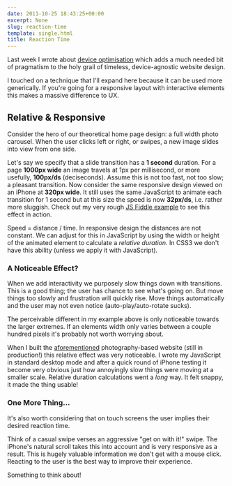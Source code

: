 ```yaml
---
date: 2011-10-25 18:43:25+00:00
excerpt: None
slug: reaction-time
template: single.html
title: Reaction Time
---
```


Last week I wrote about [device optimisation](/2011/10/18/the-thoughtful-touches/) which adds a much needed bit of pragmatism to the holy grail of timeless, device-agnostic website design.

I touched on a technique that I'll expand here because it can be used more generically. If you're going for a responsive layout with interactive elements this makes a massive difference to UX.

## Relative & Responsive

Consider the hero of our theoretical home page design: a full width photo carousel. When the user clicks left or right, or swipes, a new image slides into view from one side.

Let's say we specify that a slide transition has a **1 second** duration. For a page **1000px wide** an image travels at 1px per millisecond, or more usefully, **100px/ds** (deciseconds). Assume this is not too fast, not too slow; a pleasant transition. Now consider the same responsive design viewed on an iPhone at **320px wide**. It still uses the same JavaScript to animate each transition for 1 second but at this size the speed is now **32px/ds**, i.e. rather more sluggish. Check out my very rough [JS Fiddle example](http://jsfiddle.net/dbushell/EXfkU/12/embedded/result/) to see this effect in action.

Speed = distance / time. In responsive design the distances are not constant. We can adjust for this in JavaScript by using the width or height of the animated element to calculate a _relative duration_. In CSS3 we don't have this ability (unless we apply it with JavaScript).

### A Noticeable Effect?

When we add interactivity we purposely slow things down with transitions. This is a good thing; the user has chance to see what's going on. But move things too slowly and frustration will quickly rise. Move things automatically and the user may not even notice (auto-play/auto-rotate sucks).

The perceivable different in my example above is only noticeable towards the larger extremes. If an elements width only varies between a couple hundred pixels it's probably not worth worrying about.

When I built the [aforementioned](/2011/10/18/the-thoughtful-touches/) photography-based website (still in production!) this relative effect was very noticeable. I wrote my JavaScript in standard desktop mode and after a quick round of iPhone testing it become very obvious just how annoyingly slow things were moving at a smaller scale. Relative duration calculations went a _long_ way. It felt snappy, it made the thing usable!

### One More Thing...

It's also worth considering that on touch screens the user implies their desired reaction time.

Think of a casual swipe verses an aggressive "get on with it!" swipe. The iPhone's natural scroll takes this into account and is very responsive as a result. This is hugely valuable information we don't get with a mouse click. Reacting to the user is the best way to improve their experience.

Something to think about!
